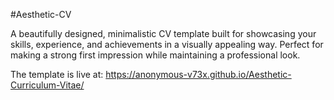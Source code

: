 #Aesthetic-CV


A beautifully designed, minimalistic CV template built for showcasing your skills, experience, and achievements in a visually appealing way. Perfect for making a strong first impression while maintaining a professional look.

The template is live at: https://anonymous-v73x.github.io/Aesthetic-Curriculum-Vitae/
